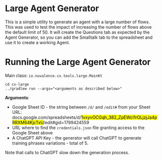 Large Agent Generator
=====================

This is a simple utility to generate an agent with a large number of flows. This
was used to test the impact of increasing the number of flows above the default
limit of 50. It will create the Questions tab as expected by the Agent Generator,
so you can add the Smalltalk tab to the spreadsheet and use it to create a working
Agent.

# Running the Large Agent Generator

Main class: `io.nuvalence.cx.tools.large.MainKt`

```
cd cx-large
../gradlew run --args="<arguments as described below>"
```

**Arguments**:
* Google Sheet ID - the string between `/d/` and `/edit#` from your Sheet URL: docs.google.com/spreadsheets/d/<mark>1vxyvOCGqh_382_ZpEWcI1rGLjzjJa4pRRXM64KjcTxU</mark>/edit#gid=1799424559
* URL where to find the `credentials.json` file granting access to the Google Sheet above
* A ChatGPT API Key - the generator will call ChatGPT to generate training phrases
variations - total of 5.

Note that calls to ChatGPT slow down the generation process.
